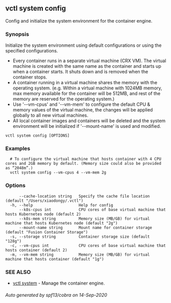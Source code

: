 ## vctl system config

Config and initialize the system environment for the container engine.

### Synopsis

Initialize the system environment using default configurations or using the specified configurations.
* Every container runs in a separate virtual machine (CRX VM). The virtual machine is created with the same name as the container and starts up when a container starts. It shuts down and is removed when the container stops.
* A container running in a virtual machine shares the memory with the operating system. (e.g. Within a virtual machine with 1024MB memory, max memory available for the container will be 512MB, and rest of the memory are reserved for the operating system.)
* Use '--vm-cpus' and '--vm-mem' to configure the default CPU & memory values of the virtual machine, the changes will be applied globally to all new virtual machines.
* All local container images and containers will be deleted and the system environment will be initialized if '--mount-name' is used and modified.

```
vctl system config [OPTIONS]
```

### Examples

```
  # To configure the virtual machine that hosts container with 4 CPU cores and 2GB memory by default. (Memory size could also be provided as “2048m”.)
  vctl system config --vm-cpus 4 --vm-mem 2g
```

### Options

```
      --cache-location string   Specify the cache file location (default "/Users/xiaodongy/.vctl")
  -h, --help                    Help for config
      --k8s-cpus int            CPU cores of base virtual machine that hosts Kubernetes node (default 2)
      --k8s-mem string          Memory size (MB/GB) for virtual machine that hosts Kubernetes node (default "2g")
      --mount-name string       Mount name for container storage (default "Fusion Container Storage")
  -s, --storage string          Container storage size (default "128g")
  -c, --vm-cpus int             CPU cores of base virtual machine that hosts container (default 2)
  -m, --vm-mem string           Memory size (MB/GB) for virtual machine that hosts container (default "1g")
```

### SEE ALSO

* [vctl system](vctl_system.md)	 - Manage the container engine.

###### Auto generated by spf13/cobra on 14-Sep-2020
